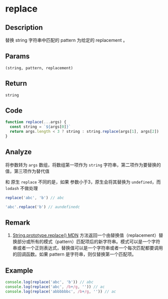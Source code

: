 # replace

## Description
替换 string 字符串中匹配的 pattern 为给定的 replacement 。

## Params
`(string, pattern, replacement)`

## Return
`string`

## Code
```js
function replace(...args) {
  const string = `${args[0]}`
  return args.length < 3 ? string : string.replace(args[1], args[2])
}
```

## Analyze
将参数转为 `args` 数组，将数组第一项作为 `string` 字符串，第二项作为要替换的值，第三项作为替代值

和 原生 `replace` 不同的是，如果 参数小于3，原生会将其替换为 `undefined`，而 `lodash` 不做处理

```js
replace('abc', 'b') // abc

'abc'.replace('b') // aundefinedc
```
## Remark
1. [String.prototype.replace() MDN](https://developer.mozilla.org/zh-CN/docs/Web/JavaScript/Reference/Global_Objects/String/replace) 方法返回一个由替换值（replacement）替换部分或所有的模式（pattern）匹配项后的新字符串。模式可以是一个字符串或者一个正则表达式，替换值可以是一个字符串或者一个每次匹配都要调用的回调函数。如果 pattern 是字符串，则仅替换第一个匹配项。

## Example
```js
console.log(replace('abc', 'b')) // abc
console.log(replace('abc', /b+/g, '')) // ac
console.log(replace('abbbbbbc', /b+/g, '')) // ac
```
